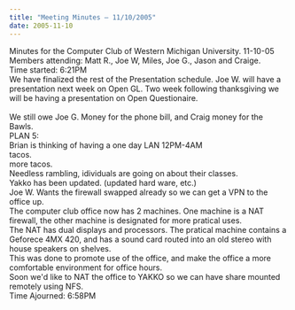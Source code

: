 ```yaml
---
title: "Meeting Minutes – 11/10/2005"
date: 2005-11-10
---
```

Minutes for the Computer Club of Western Michigan University. 11-10-05<br>
Members attending: Matt R., Joe W, Miles, Joe G., Jason and Craige.<br>
Time started: 6:21PM<br>
We have finalized the rest of the Presentation schedule.  Joe W. will have a presentation next week on Open GL.  Two week following thanksgiving we will be having a presentation on Open Questionaire.<br>
<br>
We still owe Joe G. Money for the phone bill, and Craig money for the Bawls.<br>
PLAN 5:<br>
Brian is thinking of having a one day LAN 12PM-4AM<br>
tacos.<br>
more tacos.<br>
Needless rambling, idividuals are going on about their classes.<br>
Yakko has been updated. (updated hard ware, etc.)<br>
Joe W. Wants the firewall swapped already so we can get a VPN to the office up.<br>
The computer club office now has 2 machines. One machine is a NAT firewall, the other machine is designated for more pratical uses.<br>
The NAT has dual displays and processors.  The pratical machine contains a Geforece 4MX 420, and has a sound card routed into an old stereo with house speakers on shelves.<br>
This was done to promote use of the office, and make the office a more comfortable environment for office hours.<br>
Soon we'd like to NAT the office to YAKKO so we can have share mounted remotely using NFS.<br>
Time Ajourned: 6:58PM<br>

